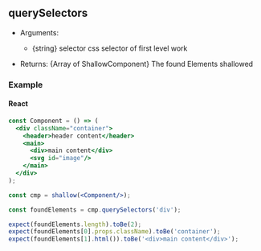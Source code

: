 ## querySelectors

- Arguments:

  - {string} selector css selector of first level work

- Returns: {Array of ShallowComponent} The found Elements shallowed

### Example

#### React

```jsx
const Component = () => (
  <div className="container">
    <header>header content</header>
    <main>
      <div>main content</div>
      <svg id="image"/>
    </main>
  </div>
);

const cmp = shallow(<Component/>);

const foundElements = cmp.querySelectors('div');

expect(foundElements.length).toBe(2);
expect(foundElements[0].props.className).toBe('container');
expect(foundElements[1].html()).toBe('<div>main content</div>');
```
